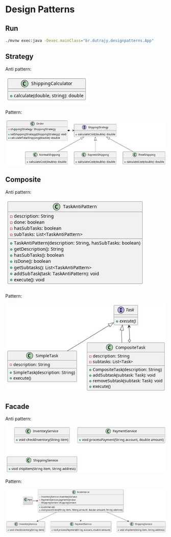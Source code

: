 # Design Patterns


## Run

```sh
./mvnw exec:java -Dexec.mainClass="br.dutrajy.designpatterns.App"
```


## Strategy

Anti pattern:

![shipping calculator anti pattern](diagrams/strategy_antipattern.png "Strategy Anti Pattern")

Pattern:

![shipping calculator strategy pattern](diagrams/strategy_pattern.png "Strategy Pattern")


## Composite

Anti pattern:

![composite anti pattern](diagrams/composite_antipattern.png "Composite Anti Pattern")

Pattern:

![composite pattern](diagrams/composite_pattern.png "Composite Pattern")


## Facade

Anti pattern:

![facade anti pattern](diagrams/facade_antipattern.png "Facade Anti Pattern")

Pattern:

![facade pattern](diagrams/facade_pattern.png "Facade Pattern")
